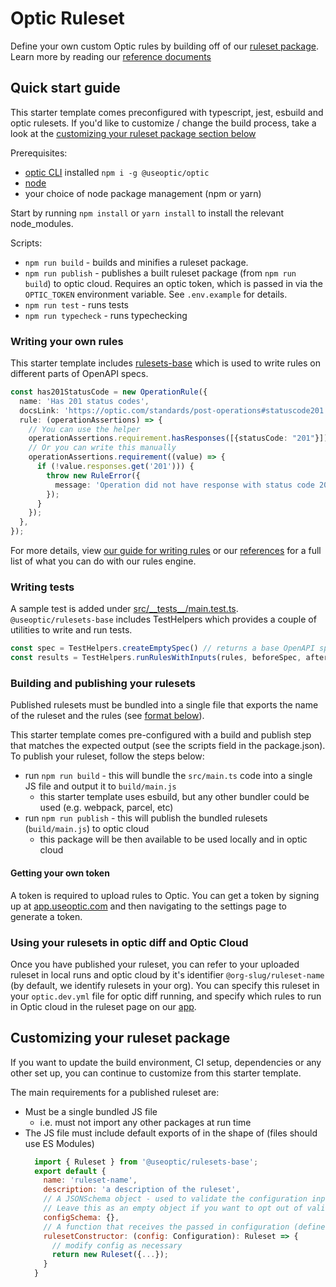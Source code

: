 # Optic Ruleset

Define your own custom Optic rules by building off of our [ruleset package](https://github.com/opticdev/optic/tree/main/projects/rulesets-base). Learn more by reading our [reference documents](https://github.com/opticdev/optic/blob/main/projects/rulesets-base/docs/Reference.md)

## Quick start guide

This starter template comes preconfigured with typescript, jest, esbuild and optic rulesets. If you'd like to customize / change the build process, take a look at the [customizing your ruleset package section below](#customizing-your-ruleset-package)

Prerequisites:
- [optic CLI](https://github.com/opticdev/optic/tree/main/projects/optic) installed `npm i -g @useoptic/optic`
- [node](https://nodejs.org/en/)
- your choice of node package management (npm or yarn)

Start by running `npm install` or `yarn install` to install the relevant node_modules. 

Scripts:
- `npm run build` - builds and minifies a ruleset package.
- `npm run publish` - publishes a built ruleset package (from `npm run build`) to optic cloud. Requires an optic token, which is passed in via the `OPTIC_TOKEN` environment variable. See `.env.example` for details.
- `npm run test` - runs tests
- `npm run typecheck` - runs typechecking

### Writing your own rules

This starter template includes [rulesets-base](https://github.com/opticdev/optic/tree/main/projects/rulesets-base) which is used to write rules on different parts of OpenAPI specs. 

```typescript
const has201StatusCode = new OperationRule({
  name: 'Has 201 status codes',
  docsLink: 'https://optic.com/standards/post-operations#statuscode201',
  rule: (operationAssertions) => {
    // You can use the helper
    operationAssertions.requirement.hasResponses([{statusCode: "201"}]);
    // Or you can write this manually
    operationAssertions.requirement((value) => {
      if (!value.responses.get('201'))) {
        throw new RuleError({
          message: 'Operation did not have response with status code 201',
        });
      }
    });
  },
});
```

For more details, view [our guide for writing rules](https://github.com/opticdev/optic/tree/main/projects/rulesets-base#writing-your-own-rules) or our [references](https://github.com/opticdev/optic/blob/main/projects/rulesets-base/docs/Reference.md) for a full list of what you can do with our rules engine.


### Writing tests

A sample test is added under [src/_\_tests__/main.test.ts](./src/__tests__/main.test.ts). `@useoptic/rulesets-base` includes TestHelpers which provides a couple of utilities to write and run tests.

```javascript
const spec = TestHelpers.createEmptySpec() // returns a base OpenAPI spec
const results = TestHelpers.runRulesWithInputs(rules, beforeSpec, afterSpec) // runs rules against a before and after spec
```

### Building and publishing your rulesets

Published rulesets must be bundled into a single file that exports the name of the ruleset and the rules (see [format below](#customizing-your-ruleset-package)).

This starter template comes pre-configured with a build and publish step that matches the expected output (see the scripts field in the package.json). To publish your ruleset, follow the steps below:
- run `npm run build` - this will bundle the `src/main.ts` code into a single JS file and output it to `build/main.js`
  - this starter template uses esbuild, but any other bundler could be used (e.g. webpack, parcel, etc)
- run `npm run publish` - this will publish the bundled rulesets (`build/main.js`) to optic cloud
  - this package will be then available to be used locally and in optic cloud

#### Getting your own token

A token is required to upload rules to Optic. You can get a token by signing up at [app.useoptic.com](https://app.useoptic.com) and then navigating to the settings page to generate a token.

### Using your rulesets in optic diff and Optic Cloud

Once you have published your ruleset, you can refer to your uploaded ruleset in local runs and optic cloud by it's identifier `@org-slug/ruleset-name` (by default, we identify rulesets in your org). You can specify this ruleset in your `optic.dev.yml` file for optic diff running, and specify which rules to run in Optic cloud in the ruleset page on our [app](https://app.useoptic.com).


## Customizing your ruleset package

If you want to update the build environment, CI setup, dependencies or any other set up, you can continue to customize from this starter template. 

The main requirements for a published ruleset are:
- Must be a single bundled JS file
  - i.e. must not import any other packages at run time
- The JS file must include default exports of in the shape of (files should use ES Modules)
  ```javascript
    import { Ruleset } from '@useoptic/rulesets-base';
    export default {
      name: 'ruleset-name',
      description: 'a description of the ruleset',
      // A JSONSchema object - used to validate the configuration inputs
      // Leave this as an empty object if you want to opt out of validating the configuration input
      configSchema: {},
      // A function that receives the passed in configuration (defined above)
      rulesetConstructor: (config: Configuration): Ruleset => {
        // modify config as necessary
        return new Ruleset({...});
      }
    }
    ```
